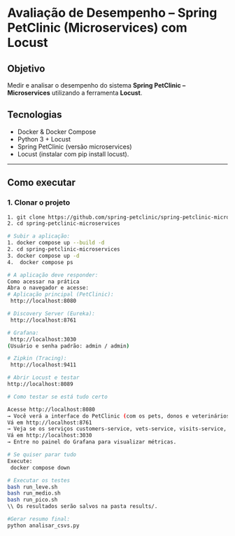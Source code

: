 # Avaliação de Desempenho – Spring PetClinic (Microservices) com Locust

## Objetivo
Medir e analisar o desempenho do sistema **Spring PetClinic – Microservices** utilizando a ferramenta **Locust**.

## Tecnologias
- Docker & Docker Compose
- Python 3 + Locust
- Spring PetClinic (versão microservices)
- Locust (instalar com pip install locust).


---


## Como executar

### 1. Clonar o projeto
```bash
1. git clone https://github.com/spring-petclinic/spring-petclinic-microservices.git
2. cd spring-petclinic-microservices

# Subir a aplicação:
1. docker compose up --build -d
2. cd spring-petclinic-microservices
3. docker compose up -d
4.  docker compose ps

# A aplicação deve responder:
Como acessar na prática
Abra o navegador e acesse:
# Aplicação principal (PetClinic):
 http://localhost:8080

# Discovery Server (Eureka):
 http://localhost:8761

# Grafana:
 http://localhost:3030
(Usuário e senha padrão: admin / admin)

# Zipkin (Tracing):
 http://localhost:9411

# Abrir Locust e testar
http://localhost:8089

# Como testar se está tudo certo

Acesse http://localhost:8080
→ Você verá a interface do PetClinic (com os pets, donos e veterinários).
Vá em http://localhost:8761
→ Veja se os serviços customers-service, vets-service, visits-service, api-gateway estão todos UP.
Vá em http://localhost:3030
→ Entre no painel do Grafana para visualizar métricas.

# Se quiser parar tudo
Execute:
 docker compose down

# Executar os testes
bash run_leve.sh
bash run_medio.sh
bash run_pico.sh
\\ Os resultados serão salvos na pasta results/.

#Gerar resumo final:
python analisar_csvs.py




